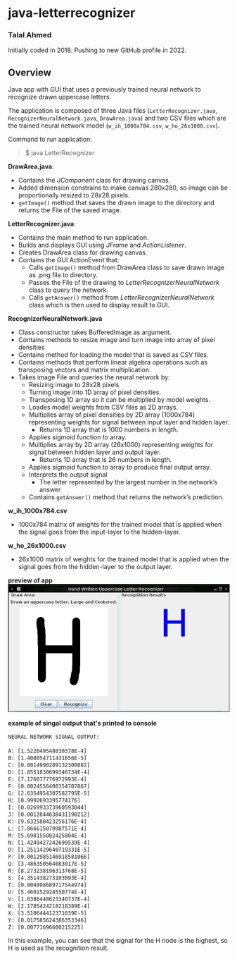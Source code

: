 # java-letterrecognizer
### Talal Ahmed
Initially coded in 2018. Pushing to new GitHub profile in 2022.
## Overview
Java app with GUI that uses a previously trained neural network to recognize drawn uppercase letters.


The application is composed of three Java files (`LetterRecognizer.java`, `RecognizerNeuralNetwork.java`, `DrawArea.java`) and two CSV files which are the trained neural network model (`w_ih_1000x784.csv`, `w_ho_26x1000.csv`).

Command to run application: 
>$ java LetterRecognizer

**DrawArea.java**:
 - Contains the _JComponent_ class for drawing canvas.
 - Added dimension constrains to make canvas 280x280, so image can be proportionally resized to 28x28 pixels. 
 - `getImage()` method that saves the drawn image to the directory and returns the File of the saved image.

**LetterRecognizer.java**:
 - Contains the main method to run application.
 - Builds and displays GUI using _JFrame_ and _ActionListener_.
 - Creates DrawArea class for drawing canvas.
 - Contains the GUI ActionEvent that:
   - Calls `getImage()` method from DrawArea class to save drawn image as .png file to directory.
   - Passes the File of the drawing to _LetterRecognizerNeuralNetwork_ class to query the network. 
   - Calls `getAnswer()` method from _LetterRecognizerNeuralNetwork_ class which is then used to display result to GUI.

**RecognizerNeuralNetwork.java**
 - Class constructor takes BufferedImage as argument.
 -	Contains methods to resize image and turn image into array of pixel densities
 -	Contains method for loading the model that is saved as CSV files. 
 -	Contains methods that perform linear algebra operations such as transposing vectors and matrix multiplication.
 -	Takes image File and queries the neural network by:
    -	Resizing image to 28x28 pixels
    -	Turning image into 1D array of pixel densities.
    -	Transposing 1D array so it can be multiplied by model weights.
    -	Loades model weights from CSV files as 2D arrays.
    -	Multiplies array of pixel densities by 2D array (1000x784) representing weights for signal between input layer and hidden layer.
          - Returns 1D array that is 1000 numbers in length.
    -	Applies sigmoid function to array.
    -	Multiplies array by 2D array (26x1000) representing weights for signal between hidden layer and output layer.
          -	Returns 1D array that is 26 numbers in length.
    -	Applies sigmoid function to array to produce final output array.
    -	Interprets the output signal
          -	The letter represented by the largest number in the network’s answer
    -	 Contains `getAnswer()` method that returns the network’s prediction.

**w_ih_1000x784.csv**
  - 1000x784 matrix of weights for the trained model that is applied when the signal goes from the input-layer to the hidden-layer.

**w_ho_26x1000.csv**
  - 26x1000 matrix of weights for the trained model that is applied when the signal goes from the hidden-layer to the output layer.

**preview of app**<br>
![app preview](https://github.com/talalifer/java-letterrecognizer/blob/7571c617d3bb1a34250ecea64ca2a1233f5695fc/Testing%20Files/appExample.png)

**example of singal output that's printed to console**<br>
```
NEURAL NETWORK SIGNAL OUTPUT:

A: [1.522049548030378E-4]
B: [1.408054711431656E-5]
C: [0.0014990289132300082]
D: [1.8551830699346734E-4]
E: [7.176077776972993E-4]
F: [0.0024556400354707867]
G: [2.6354954307582795E-5]
H: [0.9992693395774176]
I: [0.026993373960593044]
J: [0.0012844638431190212]
K: [9.632588423256176E-4]
L: [7.866615079987571E-4]
M: [5.698155082425804E-4]
N: [1.4249427242699539E-4]
O: [1.2511429640719331E-5]
P: [0.0012985146918581066]
Q: [3.486350564083017E-5]
R: [8.273238196313768E-5]
S: [4.351438273103093E-4]
T: [0.004998689717544974]
U: [5.460152924550774E-4]
V: [1.0386448623340737E-4]
W: [2.1785424218218389E-4]
X: [3.510644412371039E-5]
Y: [0.017585624386353346]
Z: [0.00771696600215225]
```
In this example, you can see that the signal for the H node is the highest, so H is used as the recognition result.
